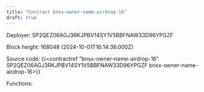 ```yaml
---
title: "Contract bnsx-owner-name-airdrop-16"
draft: true
---
```

Deployer: SP2QEZ06AGJ3RKJPBV14SY1V5BBFNAW33D96YPGZF


 



Block height: 168048 (2024-10-01T16:14:36.000Z)

Source code: {{<contractref "bnsx-owner-name-airdrop-16" SP2QEZ06AGJ3RKJPBV14SY1V5BBFNAW33D96YPGZF bnsx-owner-name-airdrop-16>}}

Functions:


